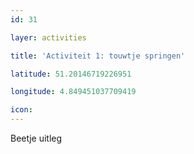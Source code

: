 ```yaml
---
id: 31

layer: activities

title: 'Activiteit 1: touwtje springen'

latitude: 51.20146719226951

longitude: 4.849451037709419

icon:
---
```


Beetje uitleg
